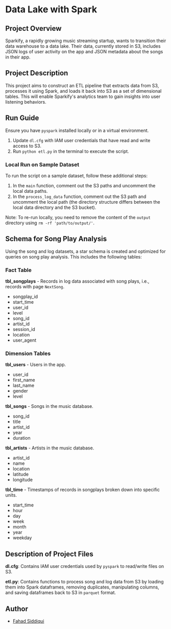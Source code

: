# Data Lake with Spark

## Project Overview

Sparkify, a rapidly growing music streaming startup, wants to transition their data warehouse to a data lake. Their data, currently stored in S3, includes JSON logs of user activity on the app and JSON metadata about the songs in their app.

## Project Description

This project aims to construct an ETL pipeline that extracts data from S3, processes it using Spark, and loads it back into S3 as a set of dimensional tables. This will enable Sparkify's analytics team to gain insights into user listening behaviors.

## Run Guide

Ensure you have `pyspark` installed locally or in a virtual environment.

1. Update `dl.cfg` with IAM user credentials that have read and write access to S3.
2. Run `python etl.py` in the terminal to execute the script.

### Local Run on Sample Dataset

To run the script on a sample dataset, follow these additional steps:

1. In the `main` function, comment out the S3 paths and uncomment the local data paths.
2. In the `process_log_data` function, comment out the S3 path and uncomment the local path (the directory structure differs between the local data directory and the S3 bucket).

Note: To re-run locally, you need to remove the content of the `output` directory using `rm -rf 'path/to/output/'`.

## Schema for Song Play Analysis

Using the song and log datasets, a star schema is created and optimized for queries on song play analysis. This includes the following tables:

### Fact Table

**tbl_songplays** - Records in log data associated with song plays, i.e., records with page `NextSong`.

- songplay_id
- start_time
- user_id
- level
- song_id
- artist_id
- session_id
- location
- user_agent

### Dimension Tables

**tbl_users** - Users in the app.

- user_id
- first_name
- last_name
- gender
- level

**tbl_songs** - Songs in the music database.

- song_id
- title
- artist_id
- year
- duration

**tbl_artists** - Artists in the music database.

- artist_id
- name
- location
- latitude
- longitude

**tbl_time** - Timestamps of records in songplays broken down into specific units.

- start_time
- hour
- day
- week
- month
- year
- weekday

## Description of Project Files

**dl.cfg**: Contains IAM user credentials used by `pyspark` to read/write files on S3.

**etl.py**: Contains functions to process song and log data from S3 by loading them into Spark dataframes, removing duplicates, manipulating columns, and saving dataframes back to S3 in `parquet` format.

## Author

- [Fahad Siddiqui](https://github.com/fahadsiddiqui)
